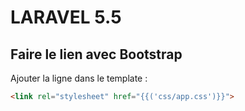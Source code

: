 # LARAVEL 5.5

## Faire le lien avec Bootstrap 

Ajouter la ligne dans le template : 
```html
<link rel="stylesheet" href="{{('css/app.css')}}">
```

